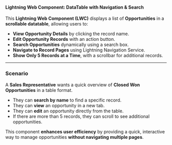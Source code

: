 #### **Lightning Web Component: DataTable with Navigation & Search**  

This **Lightning Web Component (LWC)** displays a list of **Opportunities** in a **scrollable datatable**, allowing users to:  
- **View Opportunity Details** by clicking the record name.  
- **Edit Opportunity Records** with an action button.  
- **Search Opportunities** dynamically using a search box.  
- **Navigate to Record Pages** using Lightning Navigation Service.  
- **Show Only 5 Records at a Time**, with a scrollbar for additional records.  

---

### **Scenario**  

A **Sales Representative** wants a quick overview of **Closed Won Opportunities** in a table format.  
- They can **search by name** to find a specific record.  
- They can **view** an opportunity in a new tab.  
- They can **edit** an opportunity directly from the table.  
- If there are more than 5 records, they can scroll to see additional opportunities.  

This component **enhances user efficiency** by providing a quick, interactive way to manage opportunities **without navigating multiple pages**.
